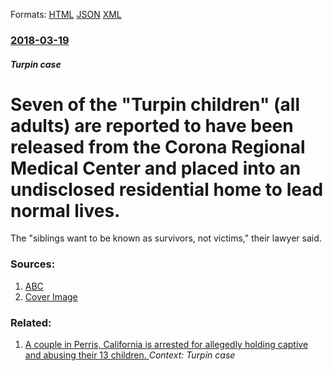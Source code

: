 
Formats: [HTML](/news/2018/03/19/seven-of-the-turpin-children-all-adults-are-reported-to-have-been-released-from-the-corona-regional-medical-center-and-placed-into-an-un.html)  [JSON](/news/2018/03/19/seven-of-the-turpin-children-all-adults-are-reported-to-have-been-released-from-the-corona-regional-medical-center-and-placed-into-an-un.json)  [XML](/news/2018/03/19/seven-of-the-turpin-children-all-adults-are-reported-to-have-been-released-from-the-corona-regional-medical-center-and-placed-into-an-un.xml)  

### [2018-03-19](/news/2018/03/19/index.md)

##### Turpin case
# Seven of the "Turpin children" (all adults) are reported to have been released from the Corona Regional Medical Center and placed into an undisclosed residential home to lead normal lives. 

The &quot;siblings want to be known as survivors, not victims,&quot; their lawyer said.


### Sources:

1. [ABC](http://abcnews.go.com/GMA/News/exclusive-siblings-allegedly-held-captive-experience-freedom-1st/story?id=53837445)
1. [Cover Image](https://s.abcnews.com/images/US/turpin-weddingBLURRED-ht-hb-180115_9_16x9_992.jpg)

### Related:

1. [A couple in Perris, California is arrested for allegedly holding captive and abusing their 13 children. ](/news/2018/01/14/a-couple-in-perris-california-is-arrested-for-allegedly-holding-captive-and-abusing-their-13-children.md) _Context: Turpin case_
